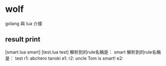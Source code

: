# wolf
golang 與 lua 介接


## result print

[smart.lua smart]
[test.lua test]
解析到的rule名稱是： smart
解析到的rule名稱是： test
r1: abchero tanoki e1: <nil>
r2: uncle Tom is smart! e2: <nil>
